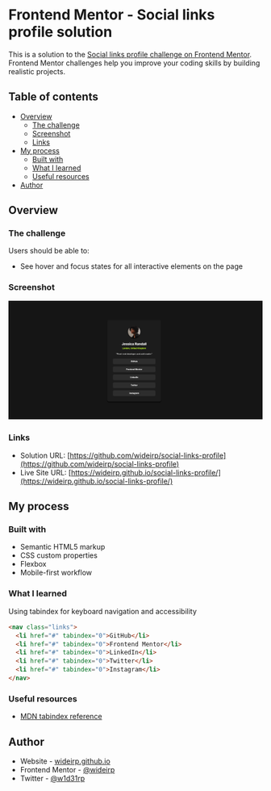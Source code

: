 # Frontend Mentor - Social links profile solution

This is a solution to the [Social links profile challenge on Frontend Mentor](https://www.frontendmentor.io/challenges/social-links-profile-UG32l9m6dQ). Frontend Mentor challenges help you improve your coding skills by building realistic projects.

## Table of contents

- [Overview](#overview)
  - [The challenge](#the-challenge)
  - [Screenshot](#screenshot)
  - [Links](#links)
- [My process](#my-process)
  - [Built with](#built-with)
  - [What I learned](#what-i-learned)
  - [Useful resources](#useful-resources)
- [Author](#author)

## Overview

### The challenge

Users should be able to:

- See hover and focus states for all interactive elements on the page

### Screenshot

![](./screenshot.png)

### Links

- Solution URL: [https://github.com/wideirp/social-links-profile](https://github.com/wideirp/social-links-profile)
- Live Site URL: [https://wideirp.github.io/social-links-profile/](https://wideirp.github.io/social-links-profile/)

## My process

### Built with

- Semantic HTML5 markup
- CSS custom properties
- Flexbox
- Mobile-first workflow

### What I learned

Using tabindex for keyboard navigation and accessibility

```html
<nav class="links">
  <li href="#" tabindex="0">GitHub</li>
  <li href="#" tabindex="0">Frontend Mentor</li>
  <li href="#" tabindex="0">LinkedIn</li>
  <li href="#" tabindex="0">Twitter</li>
  <li href="#" tabindex="0">Instagram</li>
</nav>
```

### Useful resources

- [MDN tabindex reference](https://developer.mozilla.org/en-US/docs/Web/HTML/Global_attributes/tabindex)

## Author

- Website - [wideirp.github.io](https://wideirp.github.io)
- Frontend Mentor - [@wideirp](https://www.frontendmentor.io/profile/wideirp)
- Twitter - [@w1d31rp](https://www.twitter.com/w1d31rp)
